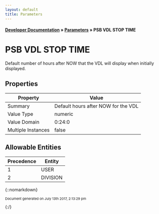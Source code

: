 ```yaml
---
layout: default
title: Parameters
---
```


#### [Developer Documentation](../index) &#187; [Parameters](TableOfContents) &#187; PSB VDL STOP TIME<br/>
# PSB VDL STOP TIME

Default number of hours after NOW that the VDL will display when initially displayed.

## Properties

Property | Value
--- | ---
Summary | Default hours after NOW for the VDL
Value Type | numeric
Value Domain | 0:24:0
Multiple Instances | false

## Allowable Entities

Precedence | Entity
--- | ---
1 | USER
2 | DIVISION

{::nomarkdown} <br/><p style="font-size: 11px">Document generated on July 13th 2017, 2:13:29 pm</p>{:/}